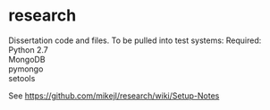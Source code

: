 research
========

Dissertation code and files.
To be pulled into test systems:
Required:  
Python 2.7  
MongoDB  
pymongo  
setools  

See https://github.com/mikejl/research/wiki/Setup-Notes  

